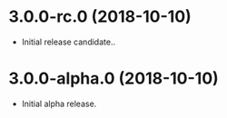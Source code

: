 # 3.0.0-rc.0 (2018-10-10)

- Initial release candidate..

# 3.0.0-alpha.0 (2018-10-10)

- Initial alpha release.
